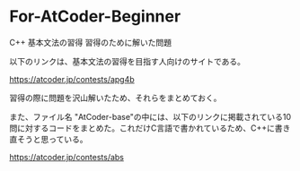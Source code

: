 # For-AtCoder-Beginner
C++ 基本文法の習得 習得のために解いた問題

以下のリンクは、基本文法の習得を目指す人向けのサイトである。

https://atcoder.jp/contests/apg4b

習得の際に問題を沢山解いたため、それらをまとめておく。

また、ファイル名 "AtCoder-base"の中には、以下のリンクに掲載されている10問に対するコードをまとめた。これだけC言語で書かれているため、C++に書き直そうと思っている。

https://atcoder.jp/contests/abs
